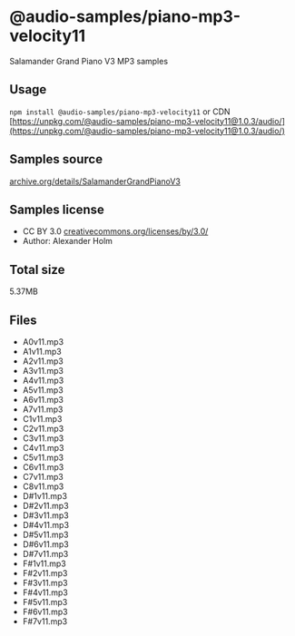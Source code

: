 # @audio-samples/piano-mp3-velocity11

Salamander Grand Piano V3 MP3 samples

## Usage

`npm install @audio-samples/piano-mp3-velocity11` or CDN [https://unpkg.com/@audio-samples/piano-mp3-velocity11@1.0.3/audio/](https://unpkg.com/@audio-samples/piano-mp3-velocity11@1.0.3/audio/)

## Samples source

[archive.org/details/SalamanderGrandPianoV3](https://archive.org/details/SalamanderGrandPianoV3)

## Samples license

- CC BY 3.0 [creativecommons.org/licenses/by/3.0/](http://creativecommons.org/licenses/by/3.0/)
- Author: Alexander Holm 

## Total size

5.37MB

## Files

- A0v11.mp3
- A1v11.mp3
- A2v11.mp3
- A3v11.mp3
- A4v11.mp3
- A5v11.mp3
- A6v11.mp3
- A7v11.mp3
- C1v11.mp3
- C2v11.mp3
- C3v11.mp3
- C4v11.mp3
- C5v11.mp3
- C6v11.mp3
- C7v11.mp3
- C8v11.mp3
- D#1v11.mp3
- D#2v11.mp3
- D#3v11.mp3
- D#4v11.mp3
- D#5v11.mp3
- D#6v11.mp3
- D#7v11.mp3
- F#1v11.mp3
- F#2v11.mp3
- F#3v11.mp3
- F#4v11.mp3
- F#5v11.mp3
- F#6v11.mp3
- F#7v11.mp3